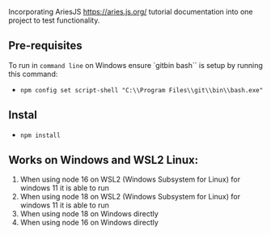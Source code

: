 Incorporating AriesJS https://aries.js.org/ tutorial documentation into one project to test functionality.

## Pre-requisites
To run in `command line` on Windows ensure `gitbin bash`` is setup by running this command:
- `npm config set script-shell "C:\\Program Files\\git\\bin\\bash.exe"`
## Instal
- `npm install`

## Works on Windows and WSL2 Linux:
1. When using node 16 on WSL2 (Windows Subsystem for Linux) for windows 11 it is able to run
1. When using node 18 on WSL2 (Windows Subsystem for Linux) for windows 11 it is able to run
1. When using node 18 on Windows directly
2. When using node 16 on Windows directly